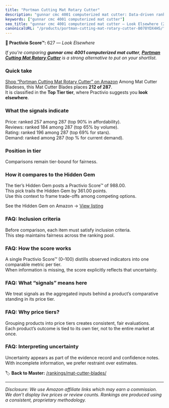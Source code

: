 ```yaml
---
title: "Portman Cutting Mat Rotary Cutter"
description: "gunnar cmc 4001 computerized mat cutter: Data-driven ranking using the Practivio Score™. Positioned by quality, value, demand, findability, momentum."
keywords: ["gunnar cmc 4001 computerized mat cutter"]
seo_title: "gunnar cmc 4001 computerized mat cutter — Look Elsewhere (2025)"
canonicalURL: "/products/portman-cutting-mat-rotary-cutter-B078YDX4HS/"
---
```


**🚫 Practivio Score™:** 627 — _Look Elsewhere_


*If you're comparing **gunnar cmc 4001 computerized mat cutter**, **[Portman Cutting Mat Rotary Cutter](https://www.amazon.com/dp/B078YDX4HS?tag=practivio-20)** is a strong alternative to put on your shortlist.*
### Quick take
[Shop “Portman Cutting Mat Rotary Cutter” on Amazon](https://www.amazon.com/dp/B078YDX4HS?tag=practivio-20)
Among Mat Cutter Bladeses, this Mat Cutter Blades places **212 of 287**.  
It is classified in the **Top Tier tier**, where Practivio suggests you **look elsewhere**.

### What the signals indicate
Price: ranked 257 among 287 (top 90% in affordability).  
Reviews: ranked 184 among 287 (top 65% by volume).  
Rating: ranked 196 among 287 (top 69% for stars).  
Demand: ranked  among 287 (top % for current demand).

### Position in tier
Comparisons remain tier-bound for fairness.

### How it compares to the Hidden Gem
The tier’s Hidden Gem posts a Practivio Score™ of 988.00.  
This pick trails the Hidden Gem by 361.00 points.  
Use this context to frame trade-offs among competing options.  

See the Hidden Gem on Amazon → [View listing](https://www.amazon.com/dp/B0D4DVDCN7?tag=practivio-20)

### FAQ: Inclusion criteria
Before comparison, each item must satisfy inclusion criteria.  
This step maintains fairness across the ranking pool.

### FAQ: How the score works
A single Practivio Score™ (0–100) distills observed indicators into one comparable metric per tier.  
When information is missing, the score explicitly reflects that uncertainty.

### FAQ: What “signals” means here
We treat signals as the aggregated inputs behind a product’s comparative standing in its price tier.

### FAQ: Why price tiers?
Grouping products into price tiers creates consistent, fair evaluations.  
Each product’s outcome is tied to its own tier, not to the entire market at once.

### FAQ: Interpreting uncertainty
Uncertainty appears as part of the evidence record and confidence notes.  
With incomplete information, we prefer restraint over estimates.


🏷️ **Back to Master:** [/rankings/mat-cutter-blades/](/rankings/mat-cutter-blades/)

---
_Disclosure: We use Amazon affiliate links which may earn a commission. We don’t display live prices or review counts. Rankings are produced using a consistent, proprietary methodology._
